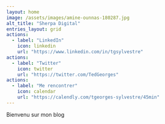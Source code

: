```yaml
---
layout: home
image: /assets/images/amine-ounnas-180287.jpg
alt_title: "Sherpa Digital"
entries_layout: grid
actions:
  - label: "LinkedIn"
    icon: linkedin
    url: "https://www.linkedin.com/in/tgsylvestre"
actions:
  - label: "Twitter"
    icon: twitter
    url: "https://twitter.com/TedGeorges"
actions:
  - label: "Me rencontrer"
    icon: calendar
    url: "https://calendly.com/tgeorges-sylvestre/45min"
---
```

Bienvenu sur mon blog
